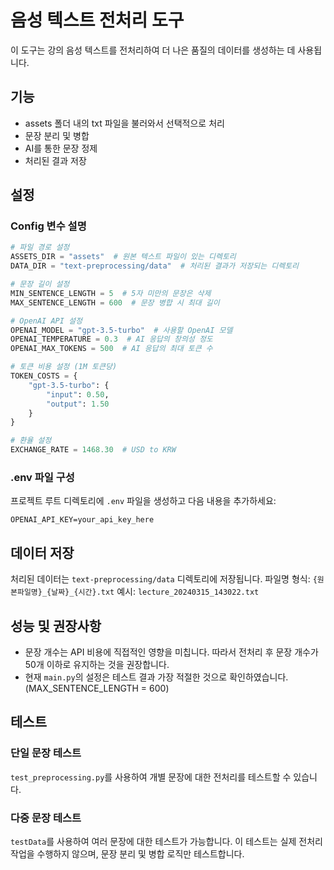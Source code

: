 # 음성 텍스트 전처리 도구

이 도구는 강의 음성 텍스트를 전처리하여 더 나은 품질의 데이터를 생성하는 데 사용됩니다.

## 기능

- assets 폴더 내의 txt 파일을 불러와서 선택적으로 처리
- 문장 분리 및 병합
- AI를 통한 문장 정제
- 처리된 결과 저장

## 설정

### Config 변수 설명

```python
# 파일 경로 설정
ASSETS_DIR = "assets"  # 원본 텍스트 파일이 있는 디렉토리
DATA_DIR = "text-preprocessing/data"  # 처리된 결과가 저장되는 디렉토리

# 문장 길이 설정
MIN_SENTENCE_LENGTH = 5  # 5자 미만의 문장은 삭제
MAX_SENTENCE_LENGTH = 600  # 문장 병합 시 최대 길이

# OpenAI API 설정
OPENAI_MODEL = "gpt-3.5-turbo"  # 사용할 OpenAI 모델
OPENAI_TEMPERATURE = 0.3  # AI 응답의 창의성 정도
OPENAI_MAX_TOKENS = 500  # AI 응답의 최대 토큰 수

# 토큰 비용 설정 (1M 토큰당)
TOKEN_COSTS = {
    "gpt-3.5-turbo": {
        "input": 0.50,
        "output": 1.50
    }
}

# 환율 설정
EXCHANGE_RATE = 1468.30  # USD to KRW
```

### .env 파일 구성

프로젝트 루트 디렉토리에 `.env` 파일을 생성하고 다음 내용을 추가하세요:

```
OPENAI_API_KEY=your_api_key_here
```

## 데이터 저장

처리된 데이터는 `text-preprocessing/data` 디렉토리에 저장됩니다.
파일명 형식: `{원본파일명}_{날짜}_{시간}.txt`
예시: `lecture_20240315_143022.txt`

## 성능 및 권장사항

- 문장 개수는 API 비용에 직접적인 영향을 미칩니다. 따라서 전처리 후 문장 개수가 50개 이하로 유지하는 것을 권장합니다.
- 현재 `main.py`의 설정은 테스트 결과 가장 적절한 것으로 확인하였습니다. (MAX_SENTENCE_LENGTH = 600)

## 테스트

### 단일 문장 테스트

`test_preprocessing.py`를 사용하여 개별 문장에 대한 전처리를 테스트할 수 있습니다.

### 다중 문장 테스트

`testData`를 사용하여 여러 문장에 대한 테스트가 가능합니다.
이 테스트는 실제 전처리 작업을 수행하지 않으며, 문장 분리 및 병합 로직만 테스트합니다.
